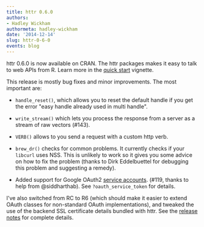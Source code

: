 ```yaml
---
title: httr 0.6.0
authors: 
- Hadley Wickham
authormeta: hadley-wickham
date: '2014-12-14'
slug: httr-0-6-0
events: blog
---
```



httr 0.6.0 is now available on CRAN. The httr packages makes it easy to talk to web APIs from R. Learn more in the [quick start](http://cran.r-project.org/web/packages/httr/vignettes/quickstart.html) vignette.

This release is mostly bug fixes and minor improvements. The most important are:

  * `handle_reset()`, which allows you to reset the default handle if you get the error "easy handle already used in multi handle".

  * `write_stream()` which lets you process the response from a server as a stream of raw vectors (#143).

  * `VERB()` allows to you send a request with a custom http verb.

  * `brew_dr()` checks for common problems. It currently checks if your `libcurl` uses NSS. This is unlikely to work so it gives you some advice on how to fix the problem (thanks to Dirk Eddelbuettel for debugging this problem and suggesting a remedy).

  * Added support for Google OAuth2 [service accounts](https://developers.google.com/accounts/docs/OAuth2ServiceAccount). (#119, thanks to help from @siddharthab). See `?oauth_service_token` for details.

I've also switched from RC to R6 (which should make it easier to extend OAuth classes for non-standard OAuth implementations), and tweaked the use of the backend SSL certificate details bundled with httr. See the [release notes](https://github.com/hadley/httr/releases/tag/v0.6) for complete details.

